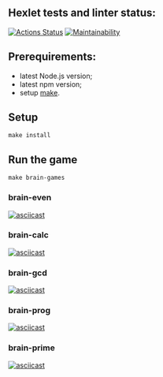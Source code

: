 ## Hexlet tests and linter status:
[![Actions Status](https://github.com/KunitzAn/frontend-project-44/workflows/hexlet-check/badge.svg)](https://github.com/KunitzAn/frontend-project-44/actions)
[![Maintainability](https://api.codeclimate.com/v1/badges/16a031af81231e5c6340/maintainability)](https://codeclimate.com/github/KunitzAn/frontend-project-44/maintainability)

## Prerequirements:
- latest Node.js version;
- latest npm version; 
- setup [make](https://makefiletutorial.com/#the-versions-and-types-of-make).

## Setup
```
make install
```

## Run the game
```
make brain-games
```

### brain-even
[![asciicast](https://asciinema.org/a/pxvGeWsQEvDHGiZOSgA910OcL.svg)](https://asciinema.org/a/pxvGeWsQEvDHGiZOSgA910OcL)

### brain-calc
[![asciicast](https://asciinema.org/a/zhDbjCCeF11mxbm16yi96KsaW.svg)](https://asciinema.org/a/zhDbjCCeF11mxbm16yi96KsaW)

### brain-gcd
[![asciicast](https://asciinema.org/a/pKCcs1laz7mf24SxAXb3wCyQI.svg)](https://asciinema.org/a/pKCcs1laz7mf24SxAXb3wCyQI)

### brain-prog
[![asciicast](https://asciinema.org/a/PSckP1oFW4CKU9WgEy924cLGW.svg)](https://asciinema.org/a/PSckP1oFW4CKU9WgEy924cLGW)

### brain-prime
[![asciicast](https://asciinema.org/a/l7OCWg2PXRhU68xRQH11Anv4U.svg)](https://asciinema.org/a/l7OCWg2PXRhU68xRQH11Anv4U)
